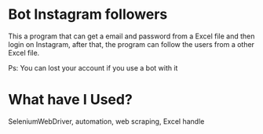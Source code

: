 # Bot Instagram followers

This a program that can get a email and password from a Excel file and then login on Instagram, after that, the program can follow
the users from a other Excel file. 

Ps: You can lost your account if you use a bot with it

# What have I Used?

SeleniumWebDriver, automation, web scraping, Excel handle
